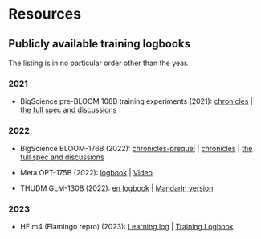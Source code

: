 # Resources


## Publicly available training logbooks

The listing is in no particular order other than the year.

### 2021

- BigScience pre-BLOOM 108B training experiments (2021):
[chronicles](https://github.com/bigscience-workshop/bigscience/blob/master/train/tr8-104B-wide/chronicles.md) |
[the full spec and discussions](https://github.com/bigscience-workshop/bigscience/blob/master/train/tr8-104B-wide)

### 2022

- BigScience BLOOM-176B (2022):
[chronicles-prequel](https://github.com/bigscience-workshop/bigscience/blob/master/train/tr11-176B-ml/chronicles-prequel.md) |
[chronicles](https://github.com/bigscience-workshop/bigscience/blob/master/train/tr11-176B-ml/chronicles.md) |
[the full spec and discussions](https://github.com/bigscience-workshop/bigscience/blob/master/train/tr11-176B-ml/)

- Meta OPT-175B (2022):
 [logbook](https://github.com/facebookresearch/metaseq/tree/main/projects/OPT/chronicles) |
 [Video](https://www.youtube.com/watch?v=p9IxoSkvZ-M)

- THUDM GLM-130B (2022): [en logbook](https://github.com/THUDM/GLM-130B/blob/main/logs/main-log-en.md) | [Mandarin version](https://github.com/THUDM/GLM-130B/blob/main/logs/main-log.md)

### 2023

- HF m4 (Flamingo repro) (2023): [Learning log](https://docs.google.com/document/d/1ZNGyVWYFUbzV0xuei4SED2QAakGjMpaaQALcKYQm46U/edit) | [Training Logbook](https://github.com/huggingface/m4-logbook/)
